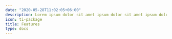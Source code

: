 ```yaml
---
date: "2020-05-28T11:02:05+06:00"
description: Lorem ipsum dolor sit amet ipsum dolor sit amet ipsum dolor sit amet
icon: ti-package
title: Features
type: docs
---
```

